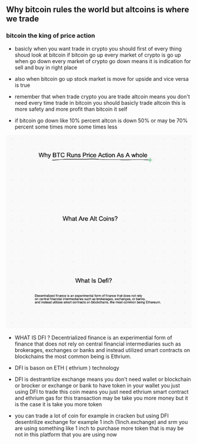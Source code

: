 ## Why bitcoin rules the world but altcoins is where we trade

### bitcoin the king of price action

* basicly when you want trade in crypto you should first of every thing shoud look at bitcoin if bitcoin go up every market of crypto is go up when go down every market of crypto go down means it is indication for sell and buy in right place

* also when bitcoin go up stock market is move for upside and vice versa is true 

* remember that when trade crypto you are trade altcoin means you don't need every time trade in bitcoin you should basicly trade altcoin this is more safety and more profit than bitcoin it self

* if bitcoin go down like 10% percent altcon is down 50% or may be 70% percent some times more some times less

![image](images/4.png)

* WHAT IS DFI ? Decentrialized finance is an experimential form of finance that does not rely on central financial intermediaries such as brokerages, exchanges or banks and instead utilized smart contracts on blockchains the most common being is Ethrium.

* DFI is bason on ETH ( ethrium ) technology

* DFI is destrantrlize exchange means you don't need wallet or blockchain or brocker or exchange or bank to have token in your wallet you just using DFI to trade this coin means you just need ethrium smart contract and ethrium gas for this transaction may be take you more money but it is the case it is take you more token
  
* you can trade a lot of coin for example in cracken but using DFI desentrilize exchange for example 1 inch (1inch.exchange) and srm you are using something like 1 inch to purchase more token that is may be not in this platform that you are using now
